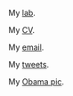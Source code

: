 My [lab](https://meclab.org).

My [CV](https://drive.google.com/file/d/1ij9w22ngco-nB_RXE6q5QZMTujVL0DFY/view?usp=sharing).

My [email](mailto:jbongard@uvm.edu).

My [tweets](https://twitter.com/DoctorJosh).

My [Obama pic](https://jbongard.github.io/img/2010_PECASE_HiRes.png).
